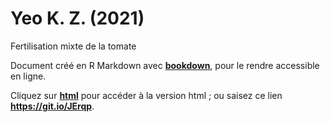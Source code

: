 # Yeo K. Z. (2021)

Fertilisation mixte de la tomate

Document créé en R Markdown avec [**bookdown**](https://github.com/rstudio/bookdown), pour le rendre accessible en ligne.

Cliquez sur [**html**](https://rgoals.github.io/Yeo_KZ_2021_Fertilisation_Tomate/) pour accéder à la version html ; ou saisez ce lien **https://git.io/JErqp**.
